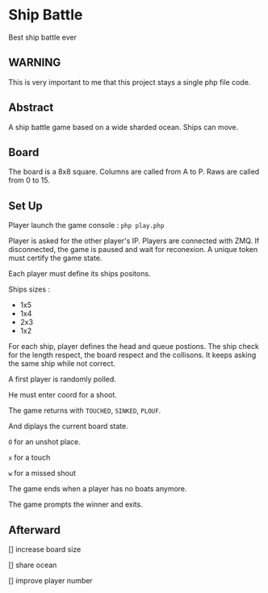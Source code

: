 # Ship Battle
Best ship battle ever

## WARNING

This is very important to me that this project stays a single php file code.

## Abstract

A ship battle game based on a  wide sharded ocean. Ships can move.

## Board

The board is a 8x8 square. Columns are called from A to P. Raws are called from 0 to 15.

## Set Up

Player launch the game console : `php play.php`

Player is asked for the other player's IP. Players are connected with ZMQ. If disconnected, the game is paused and wait for reconexion. A unique token must certify the game state.

Each player must define its ships positons.

Ships sizes :

* 1x5
* 1x4
* 2x3
* 1x2

For each ship, player defines the head and queue postions. The ship check for the length respect, the board respect and the collisons. It keeps asking the same ship while not correct.

A first player is randomly polled.

He must enter coord for a shoot.

The game returns with `TOUCHED`, `SINKED`, `PLOUF`.

And diplays the current board state.

`O` for an unshot place.

`x` for a touch

`w` for a missed shout

The game ends when a player has no boats anymore.

The game prompts the winner and exits.

## Afterward

[] increase board size

[] share ocean

[] improve player number